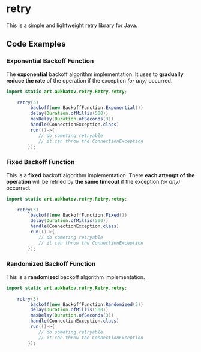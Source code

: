 # retry

This is a simple and lightweight retry library for Java.

## Code Examples

### Exponential Backoff Function

The **exponential** backoff algorithm implementation.
It uses to **gradually reduce the rate** of the operation if the exception _(or any)_ occurred.

```java
import static art.aukhatov.retry.Retry.retry;

    retry(3)
        .backoff(new BackoffFunction.Exponential())
        .delay(Duration.ofMillis(500))
        .maxDelay(Duration.ofSeconds(3))
        .handle(ConnectionException.class)
        .run(()->{
            // do someting retryable
            // it can throw the ConnectionException
        });
```

### Fixed Backoff Function

This is a **fixed** backoff algorithm implementation.
There **each attempt of the operation** will be retried by **the same timeout** if the exception _(or any)_ occurred.

```java
import static art.aukhatov.retry.Retry.retry;

    retry(3)
        .backoff(new BackoffFunction.Fixed())
        .delay(Duration.ofMillis(500))
        .handle(ConnectionException.class)
        .run(()->{
            // do someting retryable
            // it can throw the ConnectionException
        });
```

### Randomized Backoff Function

This is a **randomized** backoff algorithm implementation.

```java
import static art.aukhatov.retry.Retry.retry;

    retry(3)
        .backoff(new BackoffFunction.Randomized(5))
        .delay(Duration.ofMillis(500))
        .maxDelay(Duration.ofSeconds(3))
        .handle(ConnectionException.class)
        .run(()->{
            // do someting retryable
            // it can throw the ConnectionException
        });
```
